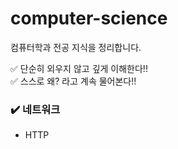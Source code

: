 # computer-science
컴퓨터학과 전공 지식을 정리합니다.

✅ 단순히 외우지 않고 깊게 이해한다!!     
✅ 스스로 왜? 라고 계속 물어본다!!     



### ✔️ 네트워크
* HTTP 
